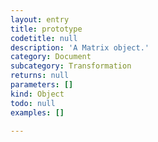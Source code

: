 ```yaml
---
layout: entry
title: prototype
codetitle: null
description: 'A Matrix object.'
category: Document
subcategory: Transformation
returns: null
parameters: []
kind: Object
todo: null
examples: []

---
```

